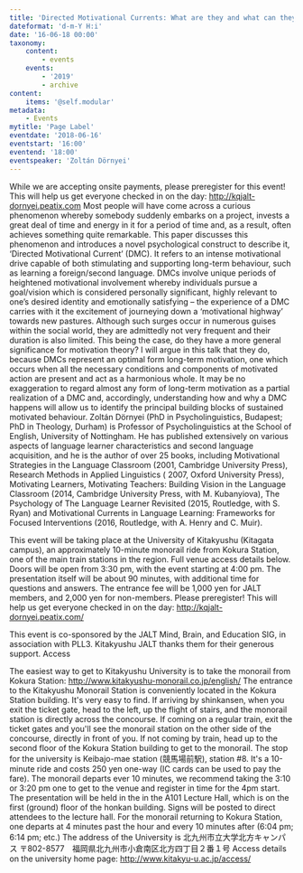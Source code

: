 ```yaml
---
title: 'Directed Motivational Currents: What are they and what can they teach us about long-term motivation?'
dateformat: 'd-m-Y H:i'
date: '16-06-18 00:00'
taxonomy:
    content:
        - events
    events:
        - '2019'
        - archive
content:
    items: '@self.modular'
metadata:
    - Events
mytitle: 'Page Label'
eventdate: '2018-06-16'
eventstart: '16:00'
eventend: '18:00'
eventspeaker: 'Zoltán Dörnyei'
---
```


While we are accepting onsite payments, please preregister for this event! This will help us get everyone checked in on the day: http://kqjalt-dornyei.peatix.com
Most people will have come across a curious phenomenon whereby somebody suddenly embarks on a project, invests a great deal of time and energy in it for a period of time and, as a result, often achieves something quite remarkable. This paper  discusses this phenomenon and introduces a novel psychological construct to describe it, ‘Directed Motivational Current’ (DMC). It refers to an intense motivational drive capable of both stimulating and supporting long-term behaviour, such as learning a foreign/second language. DMCs involve unique periods of heightened motivational involvement whereby individuals pursue a goal/vision which is considered personally significant, highly relevant to one’s desired identity and emotionally satisfying – the experience of a DMC carries with it the excitement of journeying down a ‘motivational highway’ towards new pastures. Although such surges occur in numerous guises within the social world, they are admittedly not very frequent and their duration is also limited. This being the case, do they have a more general significance for motivation theory? I will argue in this talk that they do, because DMCs represent an optimal form long-term motivation, one which occurs when all the necessary conditions and components of motivated action are present and act as a harmonious whole. It may be no exaggeration to regard almost any form of long-term motivation as a partial realization of a DMC and, accordingly, understanding how and why a DMC happens will allow us to identify the principal building blocks of sustained motivated behaviour.
Zoltán Dörnyei  (PhD in Psycholinguistics, Budapest; PhD in Theology, Durham) is Professor of Psycholinguistics at the School of English, University of Nottingham. He has published extensively on various aspects of language learner characteristics and second language acquisition, and he is the author of over 25 books, including Motivational Strategies in the Language Classroom (2001, Cambridge University Press), Research Methods in Applied Linguistics ( 2007, Oxford University Press), Motivating Learners, Motivating Teachers: Building Vision in the Language Classroom (2014, Cambridge University Press, with M. Kubanyiova), The Psychology of The Language Learner Revisited (2015, Routledge, with S. Ryan) and Motivational Currents in Language Learning: Frameworks for Focused Interventions (2016, Routledge, with A. Henry and C. Muir).


This event will be taking place at the University of Kitakyushu (Kitagata campus), an approximately 10-minute monorail ride from Kokura Station, one of the main train stations in the region. Full venue access details below.
Doors will be open from 3:30 pm, with the event starting at 4:00 pm. The presentation itself will be about 90 minutes, with additional time for questions and answers.
The entrance fee will be 1,000 yen for JALT members, and 2,000 yen for non-members. Please preregister! This will help us get everyone checked in on the day: http://kqjalt-dornyei.peatix.com/

This event is co-sponsored by the JALT Mind, Brain, and Education SIG, in association with PLL3.
Kitakyushu JALT thanks them for their generous support.
Access

The easiest way to get to Kitakyushu University is to take the monorail from Kokura Station: http://www.kitakyushu-monorail.co.jp/english/
The entrance to the Kitakyushu Monorail Station is conveniently located in the Kokura Station building. It's very easy to find. If arriving by shinkansen, when you exit the ticket gate, head to the left, up the flight of stairs, and the monorail station is directly across the concourse. If coming on a regular train, exit the ticket gates and you'll see the monorail station on the other side of the concourse, directly in front of you.
If not coming by train, head up to the second floor of the Kokura Station building to get to the monorail.
The stop for the university is Keibajo-mae station (競馬場前駅), station #8.
It's a 10-minute ride and costs 250 yen one-way (IC cards can be used to pay the fare).
The monorail departs ever 10 minutes, we recommend taking the 3:10 or 3:20 pm one to get to the venue and register in time for the 4pm start.
The presentation will be held in the in the A101 Lecture Hall, which is on the first (ground) floor of the honkan building. Signs will be posted to direct attendees to the lecture hall.
For the monorail returning to Kokura Station, one departs at 4 minutes past the hour and every 10 minutes after (6:04 pm; 6:14 pm; etc.)
The address of the University is 北九州市立大学北方キャンパス
〒802-8577　福岡県北九州市小倉南区北方四丁目２番１号 Access details on the university home page: http://www.kitakyu-u.ac.jp/access/


